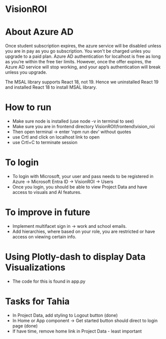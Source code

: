 # VisionROI

# About Azure AD
Once student subscription expires, the azure service will be disabled unless you are in pay as you go subscription. You won't be charged unles you upgrade to a paid plan.
Azure AD authentication for localhost is free as long as you’re within the free tier limits.
However, once the offer expires, the Azure AD service will stop working, and your app’s authentication will break unless you upgrade.

The MSAL library supports React 18, not 19. Hence we uninstalled React 19 and installed React 18 to install MSAL library.

# How to run
 - Make sure node is installed (use node -v in terminal to see)
 - Make sure you are in frontend directory VisionROI\frontend\vision_roi
 - Then open terminal -> enter 'npm run dev' without quotes
 - use Crtl and click on localhost link to open
 - use Crtl+C to terminate session

# To login
- To login with Microsoft, your user and pass needs to be registered in Azure -> Microsoft Entra ID -> VisionROI -> Users
- Once you login, you should be able to view Project Data and have access to visuals and AI features.

# To improve in future
- Implement multifacet sign in -> work and school emails.
- Add hierarchies, where based on your role, you are restricted or have access on viewing certain info.

# Using Plotly-dash to display Data Visualizations
- The code for this is found in app.py 

# Tasks for Tahia
- In Project Data, add styling to Logout button (done)
- In Home or App component -> Get started button should direct to login page (done)
- If have time, remove home link in Project Data - least important
